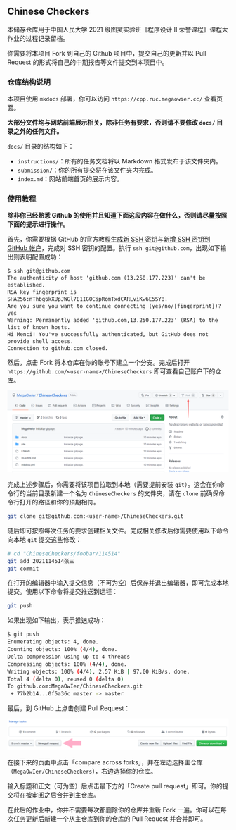 ## Chinese Checkers

本储存仓库用于中国人民大学 2021 级图灵实验班《程序设计 II 荣誉课程》课程大作业的过程记录留档。

你需要将本项目 Fork 到自己的 Github 项目中，提交自己的更新并以 Pull Request 的形式将自己的中期报告等文件提交到本项目中。

### 仓库结构说明

本项目使用 `mkdocs` 部署，你可以访问 `https://cpp.ruc.megaowier.cc/` 查看页面。

**大部分文件均与网站前端展示相关，除非任务有要求，否则请不要修改 `docs/` 目录之外的任何文件。**

`docs/` 目录的结构如下：

+ `instructions/`：所有的任务文档将以 Markdown 格式发布于该文件夹内。
+ `submission/`：你的所有提交将在该文件夹内完成。
+ `index.md`：网站前端首页的展示内容。

### 使用教程

**除非你已经熟悉 Github 的使用并且知道下面这段内容在做什么，否则请尽量按照下面的提示进行操作。**

首先，你需要根据 GitHub 的官方教程[生成新 SSH 密钥](https://help.github.com/cn/articles/generating-a-new-ssh-key-and-adding-it-to-the-ssh-agent)与[新增 SSH 密钥到 GitHub 帐户](https://help.github.com/cn/articles/adding-a-new-ssh-key-to-your-github-account)，完成对 SSH 密钥的配置。执行 `ssh git@github.com`，出现如下输出则表明配置成功：

```
$ ssh git@github.com
The authenticity of host 'github.com (13.250.177.223)' can't be established.
RSA key fingerprint is SHA256:nThbg6kXUpJWGl7E1IGOCspRomTxdCARLviKw6E5SY8.
Are you sure you want to continue connecting (yes/no/[fingerprint])? yes
Warning: Permanently added 'github.com,13.250.177.223' (RSA) to the list of known hosts.
Hi Menci! You've successfully authenticated, but GitHub does not provide shell access.
Connection to github.com closed.
```

然后，点击 Fork 将本仓库在你的账号下建立一个分支。完成后打开 `https://github.com/<user-name>/ChineseCheckers` 即可查看自己账户下的仓库。

<center><img src="pic/fork.png" width="990"></center>

完成上述步骤后，你需要将该项目拉取到本地（需要提前安装 `git`）。这会在你命令行的当前目录新建一个名为 `ChineseCheckers` 的文件夹，请在 `clone` 前确保命令行打开的路径和你的预期相符。

```bash
git clone git@github.com:<user-name>/ChineseCheckers.git
```

随后即可按照每次任务的要求创建相关文件。完成相关修改后你需要使用以下命令向本地 `git` 提交这些修改：

```bash
# cd "ChineseCheckers/foobar/114514"
git add 2021114514张三
git commit
```

在打开的编辑器中输入提交信息（不可为空）后保存并退出编辑器，即可完成本地提交。使用以下命令将提交推送到远程：

```bash
git push
```

如果出现如下输出，表示推送成功：

```bash
$ git push
Enumerating objects: 4, done.
Counting objects: 100% (4/4), done.
Delta compression using up to 4 threads
Compressing objects: 100% (4/4), done.
Writing objects: 100% (4/4), 2.57 KiB | 97.00 KiB/s, done.
Total 4 (delta 0), reused 0 (delta 0)
To github.com:MegaOwIer/ChineseCheckers.git
 + 77b2b14...0f5a36c master -> master
```

最后，到 GitHub 上点击创建 Pull Request：

<center><img src="pic/pr.png" width="990"></center>

在接下来的页面中点击「compare across forks」，并在左边选择主仓库（`MegaOwIer/ChineseCheckers`），右边选择你的仓库。

输入标题和正文（可为空）后点击最下方的「Create pull request」即可。你的提交将在被审阅之后合并到主仓库。

在此后的作业中，你并不需要每次都删除你的仓库并重新 Fork 一遍。你可以在每次任务更新后新建一个从主仓库到你的仓库的 Pull Request 并合并即可。
